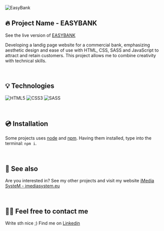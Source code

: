 ![EasyBank](https://github.com/user-attachments/assets/893d2479-2f6e-48b5-98f4-365b289f71d8)

## 🔥 Project Name - EASYBANK

See the live version of [EASYBANK](https://imediasystem.github.io/Bistro/)

Developing a landig page website for a commercial bank, emphasizing aesthetic design and ease of use with HTML, CSS, SASS and JavaScript to attract and retain customers. This project allows me to combine creativity with technical skills.

&nbsp;

## 💡 Technologies
![HTML5](https://img.shields.io/badge/html5-%23E34F26.svg?style=for-the-badge&logo=html5&logoColor=white)
![CSS3](https://img.shields.io/badge/css3-%231572B6.svg?style=for-the-badge&logo=css3&logoColor=white)
![SASS](https://img.shields.io/badge/sass-CC6699.svg?style=for-the-badge&logo=sass&logoColor=white)

&nbsp;

## 💿 Installation

Some projects uses [node](https://nodejs.org/en/) and [npm](https://www.npmjs.com/). Having them installed, type into the terminal: `npm i`.

&nbsp;

## 🔗 See also

Are you interested in? See my other projects and visit my website [iMedia SysteM - imediasystem.eu](https://imediasystem.eu/)

&nbsp;

## 🙋‍♂️ Feel free to contact me
Write sth nice ;) Find me on [Linkedin](https://www.linkedin.com/in/krzysztof-graca-47698997/)
